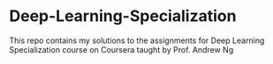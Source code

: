 # Deep-Learning-Specialization
This repo contains my solutions to the assignments for Deep Learning Specialization course on Coursera taught by Prof. Andrew Ng
